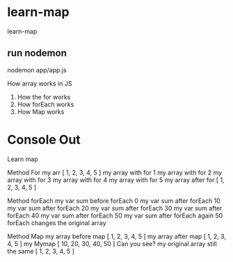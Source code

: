 # learn-map
learn-map

## run nodemon
nodemon app/app.js

How array works in JS

1. How the for works
2. How forEach works
3. How Map works


# Console Out
Learn map


Method For
my arr [ 1, 2, 3, 4, 5 ]
my array with for 1
my array with for 2
my array with for 3
my array with for 4
my array with for 5
my array after for [ 1, 2, 3, 4, 5 ]


Method forEach
my var sum before forEach 0
my var sum after forEach 10
my var sum after forEach 20
my var sum after forEach 30
my var sum after forEach 40
my var sum after forEach 50
my var sum after forEach again 50
forEach changes the original array


Method Map
my array before map [ 1, 2, 3, 4, 5 ]
my array after map [ 1, 2, 3, 4, 5 ]
my Mymap [ 10, 20, 30, 40, 50 ]
Can you see? my original array still the same [ 1, 2, 3, 4, 5 ]
